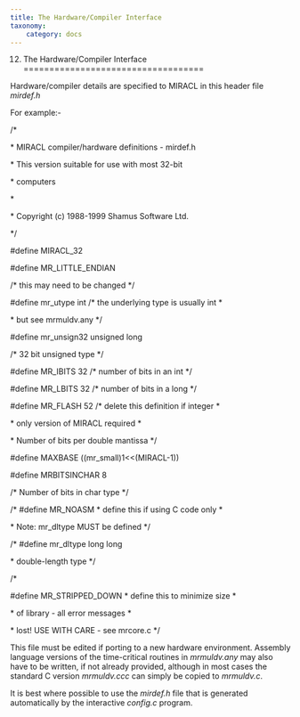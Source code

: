 ```yaml
---
title: The Hardware/Compiler Interface
taxonomy:
    category: docs
---
```


12. The Hardware/Compiler Interface
===================================

Hardware/compiler details are specified to MIRACL in this header file *mirdef.h*

For example:-

/\*

\* MIRACL compiler/hardware definitions - mirdef.h

\* This version suitable for use with most 32-bit

\* computers

\*

\* Copyright (c) 1988-1999 Shamus Software Ltd.

\*/

\#define MIRACL\_32

\#define MR\_LITTLE\_ENDIAN

/\* this may need to be changed \*/

\#define mr\_utype int /\* the underlying type is usually int \*

\* but see mrmuldv.any \*/

\#define mr\_unsign32 unsigned long

/\* 32 bit unsigned type \*/

\#define MR\_IBITS 32 /\* number of bits in an int \*/

\#define MR\_LBITS 32 /\* number of bits in a long \*/

\#define MR\_FLASH 52 /\* delete this definition if integer \*

\* only version of MIRACL required \*

\* Number of bits per double mantissa \*/

\#define MAXBASE ((mr\_small)1&lt;&lt;(MIRACL-1))

\#define MRBITSINCHAR 8

/\* Number of bits in char type \*/

/\* \#define MR\_NOASM \* define this if using C code only \*

\* Note: mr\_dltype MUST be defined \*/

/\* \#define mr\_dltype long long

\* double-length type \*/

/\*

\#define MR\_STRIPPED\_DOWN \* define this to minimize size \*

\* of library - all error messages \*

\* lost! USE WITH CARE - see mrcore.c \*/

This file must be edited if porting to a new hardware environment. Assembly language versions of the time-critical routines in *mrmuldv.any* may also have to be written, if not already provided, although in most cases the standard C version *mrmuldv.ccc* can simply be copied to *mrmuldv.c*.

It is best where possible to use the *mirdef.h* file that is generated automatically by the interactive *config.c* program.
